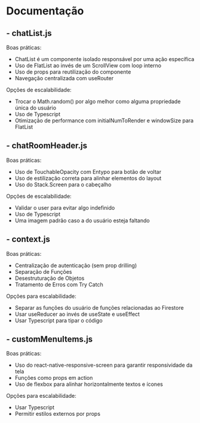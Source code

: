 # Documentação

## - chatList.js

Boas práticas:
- ChatList é um componente isolado responsável por uma ação específica
- Uso de FlatList ao invés de um ScrollView com loop interno
- Uso de props para reutilização do componente
- Navegação centralizada com useRouter


Opções de escalabilidade: 
- Trocar o Math.random() por algo melhor como alguma propriedade única do usuário
- Uso de Typescript
- Otimização de performance com initialNumToRender e windowSize para FlatList

## - chatRoomHeader.js

Boas práticas:
- Uso de TouchableOpacity com Entypo para botão de voltar
- Uso de estilização correta para alinhar elementos do layout
- Uso do Stack.Screen para o cabeçalho

Opções de escalabilidade:
- Validar o user para evitar algo indefinido
- Uso de Typescript
- Uma imagem padrão caso a do usuário esteja faltando

## - context.js

Boas práticas:
- Centralização de autenticação (sem prop drilling)
- Separação de Funções
- Desestruturação de Objetos
- Tratamento de Erros com Try Catch

Opções para escalabilidade: 
- Separar as funções do usuário de funções relacionadas ao Firestore
- Usar useReducer ao invés de useState e useEffect
- Usar Typescript para tipar o código

## - customMenuItems.js

Boas práticas:
- Uso do react-native-responsive-screen para garantir responsividade da tela
- Funções como props em action
- Uso de flexbox para alinhar horizontalmente textos e ícones
  
Opções para escalabilidade: 
- Usar Typescript
- Permitir estilos externos por props